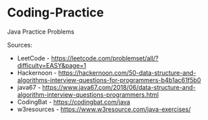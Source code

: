 # Coding-Practice

Java Practice Problems

Sources: 
  - LeetCode - https://leetcode.com/problemset/all/?difficulty=EASY&page=1
  - Hackernoon - https://hackernoon.com/50-data-structure-and-algorithms-interview-questions-for-programmers-b4b1ac61f5b0
  - java67 - https://www.java67.com/2018/06/data-structure-and-algorithm-interview-questions-programmers.html
  - CodingBat - https://codingbat.com/java
  - w3resources - https://www.w3resource.com/java-exercises/
